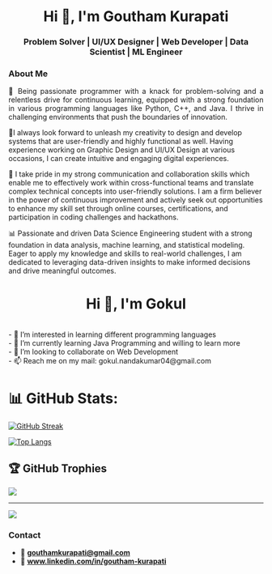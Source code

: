<h1 align="center">Hi 👋, I'm Goutham Kurapati</h1>
<h3 align="center">Problem Solver | UI/UX Designer | Web Developer | Data Scientist | ML Engineer</h3>

<h3 align="left">About Me</h3>
<p style="text-align: justify">
🚀 Being passionate programmer with a knack for problem-solving and a relentless drive for continuous learning, equipped with a strong foundation in various programming languages like Python, C++, and Java. I thrive in challenging environments that push the boundaries of innovation. 

🌟I always look forward to unleash my creativity to design and develop systems that are user-friendly and highly functional as well. Having experience working on Graphic Design and UI/UX Design at various occasions, I can create intuitive and engaging digital experiences.

🤝 I take pride in my strong communication and collaboration skills which enable me to effectively work within cross-functional teams and translate complex technical concepts into user-friendly solutions. I am a firm believer in the power of continuous improvement and actively seek out opportunities to enhance my skill set through online courses, certifications, and participation in coding challenges and hackathons.

📊 Passionate and driven Data Science Engineering student with a strong foundation in data analysis, machine learning, and statistical modeling. Eager to apply my knowledge and skills to real-world challenges, I am dedicated to leveraging data-driven insights to make informed decisions and drive meaningful outcomes.
</p>

<h1 align="center">Hi 👋, I'm Gokul</h1></br>
- 👀 I’m interested in learning different programming languages</br>
- 🌱 I’m currently learning Java Programming and willing to learn more</br>
- 💞 I’m looking to collaborate on Web Development</br>
- 📫 Reach me on my mail: gokul.nandakumar04@gmail.com
<br/>



# 📊 GitHub Stats:


[![GitHub Streak](https://streak-stats.demolab.com/?user=gouthamkurapati13&theme=dark)](https://git.io/streak-stats)

[![Top Langs](https://github-readme-stats.vercel.app/api/top-langs/?username=gouthamkurapati13&layout=compact&theme=vision-friendly-dark)](https://github.com/gouthamkurapati13/github-readme-stats)



## 🏆 GitHub Trophies
![](https://github-profile-trophy.vercel.app/?username=gouthamkurapati13&theme=dark_dimmed&no-frame=false&no-bg=true&margin-w=4)

---
[![](https://visitcount.itsvg.in/api?id=gouthamkurapati13&icon=4&color=12)](https://visitcount.itsvg.in)


<h3 align="left">Contact</h3>

- 📧 **gouthamkurapati@gmail.com** <br>
- 🔗 **www.linkedin.com/in/goutham-kurapati**

